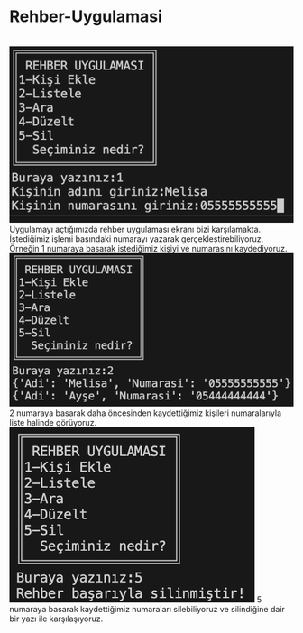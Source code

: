 # Rehber-Uygulamasi
<br>
<img src="proje fotograflari/kisiekle.png" alt="Kişi ekleme">
Uygulamayı açtığımızda rehber uygulaması ekranı bizi karşılamakta. İstediğimiz işlemi başındaki numarayı yazarak gerçekleştirebiliyoruz. Örneğin 1 numaraya basarak istediğimiz kişiyi ve numarasını kaydediyoruz.
<br>
<img src="proje fotograflari/listeleme.png" alt="Listeleme">
2 numaraya basarak daha öncesinden kaydettiğimiz kişileri numaralarıyla liste halinde görüyoruz.
<br>
<img src="proje fotograflari/silme.png" alt="Silme">
5 numaraya basarak kaydettiğimiz numaraları silebiliyoruz ve silindiğine dair bir yazı ile karşılaşıyoruz.